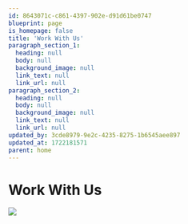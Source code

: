 ```yaml
---
id: 8643071c-c861-4397-902e-d91d61be0747
blueprint: page
is_homepage: false
title: 'Work With Us'
paragraph_section_1:
  heading: null
  body: null
  background_image: null
  link_text: null
  link_url: null
paragraph_section_2:
  heading: null
  body: null
  background_image: null
  link_text: null
  link_url: null
updated_by: 3cde8979-9e2c-4235-8275-1b6545aee897
updated_at: 1722181571
parent: home
---
```

<h1>Work With Us</h1>
   <img src="/assets/post-image.jpeg" class="mb-6 object-cover rounded-md">